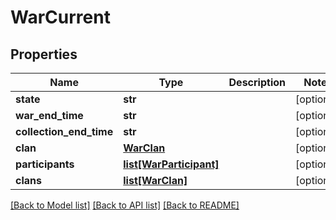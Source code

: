 # WarCurrent

## Properties
Name | Type | Description | Notes
------------ | ------------- | ------------- | -------------
**state** | **str** |  | [optional] 
**war_end_time** | **str** |  | [optional] 
**collection_end_time** | **str** |  | [optional] 
**clan** | [**WarClan**](WarClan.md) |  | [optional] 
**participants** | [**list[WarParticipant]**](WarParticipant.md) |  | [optional] 
**clans** | [**list[WarClan]**](WarClan.md) |  | [optional] 

[[Back to Model list]](../README.md#documentation-for-models) [[Back to API list]](../README.md#documentation-for-api-endpoints) [[Back to README]](../README.md)


